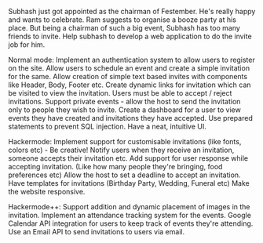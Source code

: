 Subhash just got appointed as the chairman of Festember. He's really happy and wants to celebrate. Ram suggests to organise a booze party at his place. But being a chairman of such a big event, Subhash has too many friends to invite. Help subhash to develop a web application to do the invite job for him.

Normal mode:
Implement an authentication system to allow users to register on the site.
Allow users to schedule an event and create a simple invitation for the same.
Allow creation of simple text based invites with components like Header, Body, Footer etc.
Create dynamic links for invitation which can be visited to view the invitation.
Users must be able to accept / reject invitations.
Support private events - allow the host to send the invitation only to people they wish to invite.
Create a dashboard for a user to view events they have created and invitations they have accepted.
Use prepared statements to prevent SQL injection.
Have a neat, intuitive UI.

Hackermode:
Implement support for customisable invitations (like fonts, colors etc) - Be creative!
Notify users when they receive an invitation, someone accepts their invitation etc.
Add support for user response while accepting invitation. (Like how many people they're bringing, food preferences etc)
Allow the host to set a deadline to accept an invitation.
Have templates for invitations (Birthday Party, Wedding, Funeral etc)
Make the website responsive.

Hackermode++:
Support addition and dynamic placement of images in the invitation.
Implement an attendance tracking system for the events.
Google Calendar API integration for users to keep track of events they're attending.
Use an Email API to send invitations to users via email.
